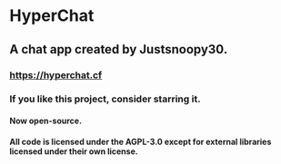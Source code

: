 # HyperChat
## A chat app created by Justsnoopy30.
### https://hyperchat.cf
### If you like this project, consider starring it.
#### Now open-source.
#### All code is licensed under the AGPL-3.0 except for external libraries licensed under their own license.
